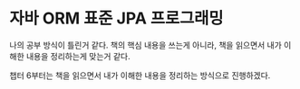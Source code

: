 # 자바 ORM 표준 JPA 프로그래밍

나의 공부 방식이 틀린거 같다. 책의 핵심 내용을 쓰는게 아니라, 책을 읽으면서 내가 이해한 내용을 정리하는게 맞는거 같다.

챕터 6부터는 책을 읽으면서 내가 이해한 내용을 정리하는 방식으로 진행하겠다.